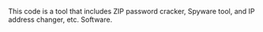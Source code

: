 This code is a tool that includes ZIP password cracker, Spyware tool, and IP address changer, etc. Software.
